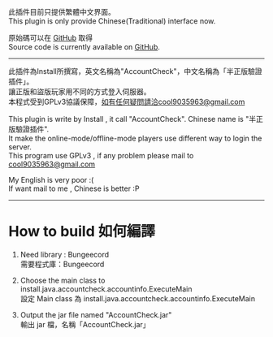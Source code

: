 此插件目前只提供繁體中文界面。   
This plugin is only provide Chinese(Traditional) interface now.   
   
原始碼可以在 [GitHub](https://github.com/cool91788/AccountCheck) 取得   
Source code is currently available on [GitHub](https://github.com/cool91788/AccountCheck).   

- - -

此插件為Install所撰寫，英文名稱為"AccountCheck"，中文名稱為「半正版驗證插件」。   
讓正版和盜版玩家用不同的方式登入伺服器。   
本程式受到GPLv3協議保障，如有任何疑問請洽cool9035963@gmail.com   
   
This plugin is write by Install , it call "AccountCheck". Chinese name is "半正版驗證插件".   
It make the online-mode/offline-mode players use different way to login the server.   
This program use GPLv3 , if any problem please mail to cool9035963@gmail.com   
   
My English is very poor :(   
If want mail to me , Chinese is better  :P   

- - -
   
   
# How to build  如何編譯   
   
1. Need library : Bungeecord   
   需要程式庫：Bungeecord   

2. Choose the main class to install.java.accountcheck.accountinfo.ExecuteMain   
   設定 Main class 為 install.java.accountcheck.accountinfo.ExecuteMain   

3. Output the jar file named "AccountCheck.jar"   
   輸出 jar 檔，名稱「AccountCheck.jar」   

